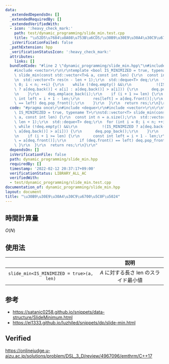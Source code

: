 ```yaml
---
data:
  _extendedDependsOn: []
  _extendedRequiredBy: []
  _extendedVerifiedWith:
  - icon: ':heavy_check_mark:'
    path: test/dynamic_programming/slide_min.test.cpp
    title: "\u52D5\u7684\u8A08\u753B\u6CD5/\u30B9\u30E9\u30A4\u30C9\u6700\u5C0F\u5024"
  _isVerificationFailed: false
  _pathExtension: hpp
  _verificationStatusIcon: ':heavy_check_mark:'
  attributes:
    links: []
  bundledCode: "#line 2 \"dynamic_programming/slide_min.hpp\"\n#include <deque>\r\n\
    #include <vector>\r\n\r\ntemplate <bool IS_MINIMIZED = true, typename T>\r\nstd::vector<T>\
    \ slide_min(const std::vector<T>& a, const int len) {\r\n  const int n = a.size();\r\
    \n  std::vector<T> res(n - len + 1);\r\n  std::deque<T> deq;\r\n  for (int i =\
    \ 0; i < n; ++i) {\r\n    while (!deq.empty() &&\r\n           !(IS_MINIMIZED\
    \ ? a[deq.back()] < a[i] : a[deq.back()] > a[i])) {\r\n      deq.pop_back();\r\
    \n    }\r\n    deq.emplace_back(i);\r\n    if (i + 1 >= len) {\r\n      const\
    \ int left = i + 1 - len;\r\n      res[left] = a[deq.front()];\r\n      if (deq.front()\
    \ == left) deq.pop_front();\r\n    }\r\n  }\r\n  return res;\r\n}\r\n"
  code: "#pragma once\r\n#include <deque>\r\n#include <vector>\r\n\r\ntemplate <bool\
    \ IS_MINIMIZED = true, typename T>\r\nstd::vector<T> slide_min(const std::vector<T>&\
    \ a, const int len) {\r\n  const int n = a.size();\r\n  std::vector<T> res(n -\
    \ len + 1);\r\n  std::deque<T> deq;\r\n  for (int i = 0; i < n; ++i) {\r\n   \
    \ while (!deq.empty() &&\r\n           !(IS_MINIMIZED ? a[deq.back()] < a[i] :\
    \ a[deq.back()] > a[i])) {\r\n      deq.pop_back();\r\n    }\r\n    deq.emplace_back(i);\r\
    \n    if (i + 1 >= len) {\r\n      const int left = i + 1 - len;\r\n      res[left]\
    \ = a[deq.front()];\r\n      if (deq.front() == left) deq.pop_front();\r\n   \
    \ }\r\n  }\r\n  return res;\r\n}\r\n"
  dependsOn: []
  isVerificationFile: false
  path: dynamic_programming/slide_min.hpp
  requiredBy: []
  timestamp: '2022-02-12 20:37:17+09:00'
  verificationStatus: LIBRARY_ALL_AC
  verifiedWith:
  - test/dynamic_programming/slide_min.test.cpp
documentation_of: dynamic_programming/slide_min.hpp
layout: document
title: "\u30B9\u30E9\u30A4\u30C9\u6700\u5C0F\u5024"
---
```



## 時間計算量

$O(N)$


## 使用法

||説明|
|:--:|:--:|
|`slide_min<IS_MINIMIZED = true>(a, len)`|$A$ に対する長さ $\mathrm{len}$ のスライド最小値|


## 参考

- https://satanic0258.github.io/snippets/data-structure/SlideMinimum.html
- https://ei1333.github.io/luzhiled/snippets/dp/slide-min.html


## Verified

https://onlinejudge.u-aizu.ac.jp/solutions/problem/DSL_3_D/review/4967096/emthrm/C++17
